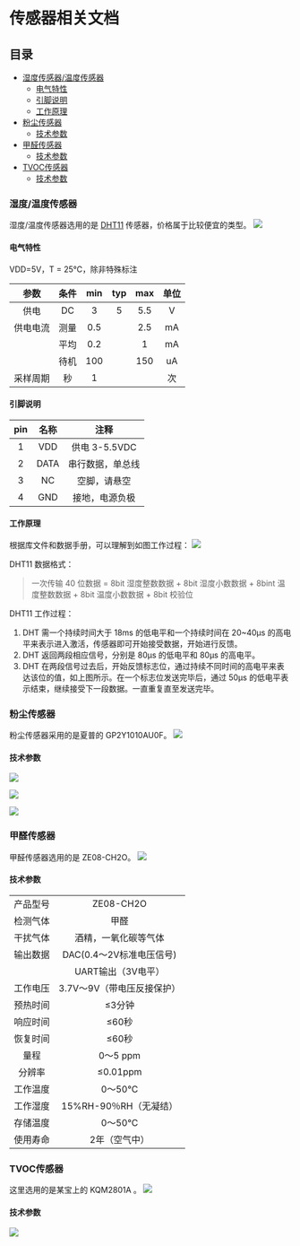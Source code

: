 # 传感器相关文档
## 目录
+ [湿度传感器/温度传感器](#湿度/温度传感器)
	+ [电气特性](#电气特性)
	+ [引脚说明](#引脚说明)
	+ [工作原理](#工作原理)
+ [粉尘传感器](#粉尘传感器)
	+ [技术参数](#技术参数)
+ [甲醛传感器](#甲醛传感器)
	+ [技术参数](#技术参数)
+ [TVOC传感器](#TVOC传感器)
	+ [技术参数](#技术参数)

### 湿度/温度传感器
湿度/温度传感器选用的是 [DHT11](https://baike.baidu.com/item/DHT11/1206271?fr=aladdin) 传感器，价格属于比较便宜的类型。
![](https://gss0.bdstatic.com/94o3dSag_xI4khGkpoWK1HF6hhy/baike/crop%3D0%2C170%2C1000%2C658%3Bc0%3Dbaike116%2C5%2C5%2C116%2C38/sign=8bd57c60ff36afc31a4365258e29c7f5/f2deb48f8c5494ee78853eb925f5e0fe98257eee.jpg)
#### 电气特性
VDD=5V，T = 25℃，除非特殊标注

| 参数           | 条件          | min   |typ    |max     |单位     |
|:-------------:|:-------------:|:-----:|:-----:|:------:|:------:|
| 供电           | DC           | 3      |   5   | 5.5    |  V     |
| 供电电流       | 测量          |   0.5  |       | 2.5    |    mA  |
|               | 平均          |    0.2 |       | 1      |   mA   |
|               | 待机          |    100 |       | 150    |    uA  |
|采样周期        | 秒            |    1   |       |        |   次   |

#### 引脚说明

| pin           | 名称           | 注释             |
|:-------------:|:-------------:|:----------------:|
| 1             | VDD           |供电 3-5.5VDC      |
| 2             | DATA          |串行数据，单总线     |
| 3             | NC            |空脚，请悬空        |
| 4             | GND           |接地，电源负极      |

#### 工作原理
根据库文件和数据手册，可以理解到如图工作过程：
![](http://www.arduino.cn/data/attachment/forum/201308/01/223514zocnr9ocqgddocjp.jpg)


DHT11 数据格式：
> 一次传输 40 位数据 = 8bit 湿度整数数据 + 8bit 湿度小数数据 + 8bint 温度整数数据 + 8bit 温度小数数据 + 8bit 校验位 


DHT11 工作过程：
1. DHT 需一个持续时间大于 18ms 的低电平和一个持续时间在 20~40μs 的高电平来表示进入激活，传感器即可开始接受数据，开始进行反馈。
2. DHT 返回两段相应信号，分别是 80μs 的低电平和 80μs 的高电平。
3. DHT 在两段信号过去后，开始反馈标志位，通过持续不同时间的高电平来表达该位的值，如上图所示。在一个标志位发送完毕后，通过 50μs 的低电平表示结束，继续接受下一段数据。一直重复直至发送完毕。


### 粉尘传感器
粉尘传感器采用的是夏普的 GP2Y1010AU0F。
![](https://img.alicdn.com/imgextra/i1/1070042715/TB2bW7LigLD8KJjSszeXXaGRpXa_!!1070042715.jpg_430x430q90.jpg)


#### 技术参数
![](http://s1.sinaimg.cn/large/72359bdegd9621abc0d10&690)

![](http://s2.sinaimg.cn/mw690/72359bdegd9621b2989c1&690)

![](http://s6.sinaimg.cn/mw690/72359bdegd9621b8812d5&690)



### 甲醛传感器
甲醛传感器选用的是 ZE08-CH2O。
![](http://www.winsensor.com/uploads/allimg/product_pic/ZE08-CH2O.jpg)

#### 技术参数
|       |                           |
|:-----:|:-------------------------:|
|产品型号|	ZE08-CH2O                |
|检测气体| 	甲醛|
|干扰气体| 	酒精，一氧化碳等气体|
|输出数据| 	DAC(0.4～2V标准电压信号)|
|       |   UART输出（3V电平）|
|工作电压| 	3.7V～9V（带电压反接保护）|
|预热时间| 	≤3分钟|
|响应时间| 	≤60秒|
|恢复时间| 	≤60秒|
|量程    |	0～5 ppm|
|分辨率  |	≤0.01ppm|
|工作温度| 	0～50℃|
|工作湿度| 	15%RH-90％RH（无凝结）|
|存储温度| 	0～50℃|
|使用寿命| 	2年（空气中）|



### TVOC传感器
这里选用的是某宝上的 KQM2801A 。
![](https://gd4.alicdn.com/imgextra/i4/61823927/TB2dSNFtwxlpuFjSszgXXcJdpXa_!!61823927.jpg)

#### 技术参数
![](https://img.alicdn.com/imgextra/i2/61823927/TB2dyhWmHFkpuFjy1XcXXclapXa_!!61823927.jpg)


